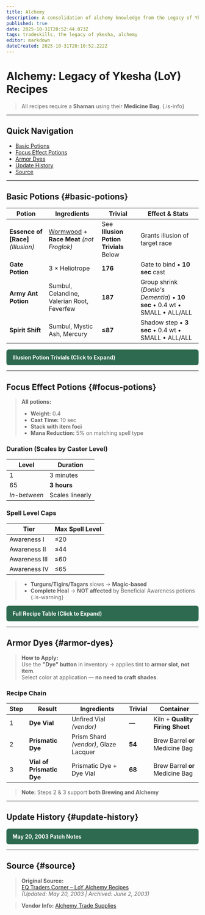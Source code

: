 ```yaml
---
title: Alchemy
description: A consolidation of alchemy knowledge from the Legacy of Ykesha expansion
published: true
date: 2025-10-31T20:52:44.073Z
tags: tradeskills, the legacy of ykesha, alchemy
editor: markdown
dateCreated: 2025-10-31T20:10:52.222Z
---
```


# Alchemy: Legacy of Ykesha (LoY) Recipes

> All recipes require a **Shaman** using their **Medicine Bag**. 
{.is-info}
---

## Quick Navigation
- [Basic Potions](#basic-potions)
- [Focus Effect Potions](#focus-potions)
- [Armor Dyes](#armor-dyes)
- [Update History](#update-history)
- [Source](#source)

---

## Basic Potions {#basic-potions}

| Potion | Ingredients | Trivial | Effect & Stats |
|--------|-------------|--------|----------------|
| **Essence of [Race]** *(Illusion)* | [Wormwood](http://www.eqtraders.com/location/gunthak.htm) + **Race Meat** *(not Froglok)* | See **Illusion Potion Trivials** Below | Grants illusion of target race |
| **Gate Potion** | 3 × Heliotrope | **176** | Gate to bind • **10 sec** cast |
| **Army Ant Potion** | Sumbul, Celandine, Valerian Root, Feverfew | **187** | Group shrink (*Donlo's Dementia*) • **10 sec** • 0.4 wt • SMALL • ALL/ALL |
| **Spirit Shift** | Sumbul, Mystic Ash, Mercury | **≤87** | Shadow step • **3 sec** • 0.4 wt • SMALL • ALL/ALL |

<details>
<summary style="background:#2d6a4f;color:#fff;padding:0.75rem 1rem;border-radius:6px;font-weight:600;cursor:pointer;display:flex;align-items:center;gap:0.5rem;"><strong>Illusion Potion Trivials (Click to Expand)</strong></summary>

| Race | Trivial |
|------|--------|
| Barbarian | < 187 |
| Dark Elf | 164 |
| Dwarf | 171 |
| Erudite | >160 ≤163 |
| Gnome | 172 |
| Halfling | 170 |
| **Half Elf** | **≤167** |
| High Elf | >166 ≤170 |
| **Human** | **162 or 163** |
| **Iksar** | **>171 ≤187** |
| Ogre | >161 ≤164 |
| Troll | 174 |
| Vah Shir | ≤184 |
| Wood Elf | 164 |

</details>

---

## Focus Effect Potions {#focus-potions}

> **All potions:**  
> - **Weight:** 0.4  
> - **Cast Time:** 10 sec  
> - **Stack with item foci**  
> - **Mana Reduction:** 5% on matching spell type

### Duration (Scales by Caster Level)
| Level | Duration |
|-------|----------|
| 1     | 3 minutes |
| 65    | **3 hours** |
| *In-between* | Scales linearly |

### Spell Level Caps
| Tier | Max Spell Level |
|------|-----------------|
| Awareness I   | ≤20 |
| Awareness II  | ≤44 |
| Awareness III | ≤60 |
| Awareness IV  | ≤65 |

> - **Turgurs/Tigirs/Tagars** slows → **Magic-based**  
> - **Complete Heal** → **NOT affected** by Beneficial Awareness potions
{.is-warning}
  
<details>
<summary style="background:#2d6a4f;color:#fff;padding:0.75rem 1rem;border-radius:6px;font-weight:600;cursor:pointer;display:flex;align-items:center;gap:0.5rem;"><strong>Full Recipe Table (Click to Expand)</strong></summary>

| Type | Potion | Ingredients | Trivial |
|------|--------|-------------|---------|
| **Fire** | Heat Awareness I | Lucerne, Sumbul, Aloe | **51** |
| | Heat Awareness II | Lucerne, Elderberry, Aloe | **116** |
| | Heat Awareness III | Lucerne, Figwort, Briar Thistle | **>190** |
| | Heat Awareness IV | Lucerne, Agrimony, Dhea, Clover, Briar Thistle | **>200** |
| **Ice** | Cold Awareness I | Benzoin, Sumbul, Aloe | **51** |
| | Cold Awareness II | Benzoin, Elderberry, Aloe | **116** |
| | Cold Awareness III | Benzoin, Figwort, Briar Thistle | **>191** |
| | Cold Awareness IV | Benzoin, Agrimony, Dhea, Clover, Briar Thistle | **>200** |
| **Magic** | Magic Awareness I | Mandrake, Sumbul, Aloe | **51** |
| | Magic Awareness II | Mandrake, Elderberry, Aloe | **116** |
| | Magic Awareness III | Mandrake, Figwort, Briar Thistle | **>191** |
| | Magic Awareness IV | Mandrake, Agrimony, Dhea, Clover, Briar Thistle | **>200** |
| **Poison** | Poison Awareness I | Nightshade, Sumbul, Aloe | **51** |
| | Poison Awareness II | Nightshade, Elderberry, Aloe | **116** |
| | Poison Awareness III | Nightshade, Figwort, Briar Thistle | **>191** |
| | Poison Awareness IV | Nightshade, Agrimony, Dhea, Clover, Briar Thistle | **>200** |
| **Disease** | Disease Awareness I | Birthwart, Sumbul, Aloe | **51** |
| | Disease Awareness II | Birthwart, Elderberry, Aloe | **116** |
| | Disease Awareness III | Birthwart, Figwort, Briar Thistle | **>191** |
| | Disease Awareness IV | Birthwart, Agrimony, Dhea, Clover, Briar Thistle | **>200** |
| **Beneficial** | Beneficial Awareness I | Sage, Sumbul, Aloe | **51** |
| | Beneficial Awareness II | Sage, Elderberry, Aloe | **116** |
| | Beneficial Awareness III | Sage, Figwort, Briar Thistle | **>191** |
| | Beneficial Awareness IV | Sage, Agrimony, Dhea, Clover, Briar Thistle | **>200** |

</details>

---

## Armor Dyes {#armor-dyes}

> **How to Apply:**  
> Use the **"Dye" button** in inventory → applies tint to **armor slot**, **not item**.  
> Select color at application — **no need to craft shades**.

### Recipe Chain

| Step | Result | Ingredients | Trivial | Container |
|------|--------|-------------|--------|-----------|
| 1 | **Dye Vial** | Unfired Vial *(vendor)* | — | Kiln + **Quality Firing Sheet** |
| 2 | **Prismatic Dye** | Prism Shard *(vendor)*, Glaze Lacquer | **54** | Brew Barrel **or** Medicine Bag |
| 3 | **Vial of Prismatic Dye** | Prismatic Dye + Dye Vial | **68** | Brew Barrel **or** Medicine Bag |

> **Note:** Steps 2 & 3 support **both Brewing and Alchemy**

---

## Update History {#update-history}

<details>
<summary style="background:#2d6a4f;color:#fff;padding:0.75rem 1rem;border-radius:6px;font-weight:600;cursor:pointer;display:flex;align-items:center;gap:0.5rem;"><strong>May 20, 2003 Patch Notes</strong></summary>

- Focus potions now **scale duration** with level (3 min @ L1 → 3 hr @ L65)  
- **Complete Heal excluded** from Beneficial Awareness  
- **Spirit Shift** trivial → **≤87**  
- Illusion trivials updated:  
  - Half Elf: **≤167**  
  - Human: **162 or 163**  
  - Iksar: **≤187**  
- Poison Awareness III trivial → **>191**

</details>

---

## Source {#source}

> **Original Source:**  
> [EQ Traders Corner – LoY Alchemy Recipes](https://web.archive.org/web/20030602114737/http://www.eqtraders.com/secrets/LoY_alchemy.htm)  
> *(Updated: May 20, 2003 | Archived: June 2, 2003)*

> **Vendor Info:** [Alchemy Trade Supplies](http://www.eqtraders.com/location/alchemy.htm)
